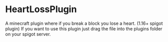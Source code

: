 # HeartLossPlugin
A minecraft plugin where if you break a block you lose a heart. (1.16+ spigot plugin)
If you want to use this plugin just drag the file into the plugins folder on your spigot server.
